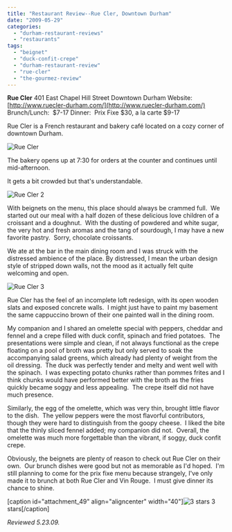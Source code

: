 ```yaml
---
title: "Restaurant Review--Rue Cler, Downtown Durham"
date: "2009-05-29"
categories: 
  - "durham-restaurant-reviews"
  - "restaurants"
tags: 
  - "beignet"
  - "duck-confit-crepe"
  - "durham-restaurant-review"
  - "rue-cler"
  - "the-gourmez-review"
---
```


**Rue Cler** 401 East Chapel Hill Street Downtown Durham Website:  [http://www.ruecler-durham.com/](http://www.ruecler-durham.com/) Brunch/Lunch:  $7-17 Dinner:  Prix Fixe $30, a la carte $9-17

Rue Cler is a French restaurant and bakery café located on a cozy corner of downtown Durham.

![](http://www.thegourmez.com/photos/ruecler.jpg "Rue Cler")

The bakery opens up at 7:30 for orders at the counter and continues until mid-afternoon.

It gets a bit crowded but that's understandable.

![](http://www.thegourmez.com/photos/ruecler2.jpg "Rue Cler 2")

With beignets on the menu, this place should always be crammed full.  We started out our meal with a half dozen of these delicious love children of a croissant and a doughnut.  With the dusting of powdered and white sugar, the very hot and fresh aromas and the tang of sourdough, I may have a new favorite pastry.  Sorry, chocolate croissants.

We ate at the bar in the main dining room and I was struck with the distressed ambience of the place. By distressed, I mean the urban design style of stripped down walls, not the mood as it actually felt quite welcoming and open.

![](http://www.thegourmez.com/photos/ruecler3.jpg "Rue Cler 3")

Rue Cler has the feel of an incomplete loft redesign, with its open wooden slats and exposed concrete walls.  I might just have to paint my basement the same cappuccino brown of their one painted wall in the dining room.

My companion and I shared an omelette special with peppers, cheddar and fennel and a crepe filled with duck confit, spinach and fried potatoes.  The presentations were simple and clean, if not always functional as the crepe floating on a pool of broth was pretty but only served to soak the accompanying salad greens, which already had plenty of weight from the oil dressing.  The duck was perfectly tender and melty and went well with the spinach.  I was expecting potato chunks rather than pommes frites and I think chunks would have performed better with the broth as the fries quickly became soggy and less appealing.  The crepe itself did not have much presence.

Similarly, the egg of the omelette, which was very thin, brought little flavor to the dish.  The yellow peppers were the most flavorful contributors, though they were hard to distinguish from the goopy cheese.  I liked the bite that the thinly sliced fennel added; my companion did not.  Overall, the omelette was much more forgettable than the vibrant, if soggy, duck confit crepe.

Obviously, the beignets are plenty of reason to check out Rue Cler on their own.  Our brunch dishes were good but not as memorable as I'd hoped.  I'm still planning to come for the prix fixe menu because strangely, I've only made it to brunch at both Rue Cler and Vin Rouge.  I must give dinner its chance to shine.

\[caption id="attachment\_49" align="aligncenter" width="40"\]![3 stars](http://s3.amazonaws.com/thegourmez-wpmedia/2009/05/rating_avocado1.gif "rating_avocado1") 3 stars\[/caption\]

_Reviewed 5.23.09._
